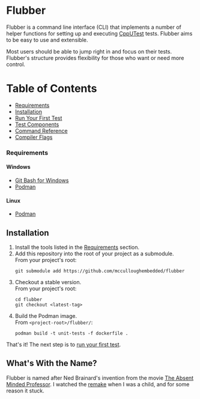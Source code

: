 # Flubber

Flubber is a command line interface (CLI) that implements a number of helper functions for setting up and executing [CppUTest](https://cpputest.github.io/) tests.
Flubber aims to be easy to use and extensible.

Most users should be able to jump right in and focus on their tests.
Flubber's structure provides flexibility for those who want or need more control.

# Table of Contents
* [Requirements](#Requirements)
* [Installation](#Installation)
* [Run Your First Test](./docs/first-test.md)
* [Test Components](./docs/test-components.md)
* [Command Reference](./docs/command-reference.md)
* [Compiler Flags](./docs/compiler-flags.md)

### Requirements

#### Windows
* [Git Bash for Windows](https://git-scm.com/downloads)
* [Podman](https://podman.io/)

#### Linux
* [Podman](https://podman.io/)

## Installation
1. Install the tools listed in the [Requirements](#Requirements) section.
2. Add this repository into the root of your project as a submodule.\
From your project's root:
    ````console
    git submodule add https://github.com/mcculloughembedded/flubber
    `````
3. Checkout a stable version.\
    From your project's root:
    ````console
    cd flubber
    git checkout <latest-tag>
    `````
4. Build the Podman image.\
    From `<project-root>/flubber/`:
    ````console
    podman build -t unit-tests -f dockerfile .
    `````

That's it!
The next step is to [run your first test](./docs/first-test.md).

## What's With the Name?
Flubber is named after Ned Brainard's invention from the movie [The Absent Minded Professor](https://en.wikipedia.org/wiki/The_Absent-Minded_Professor).
I watched the [remake](https://en.wikipedia.org/wiki/Flubber_(film)) when I was a child, and for some reason it stuck.
